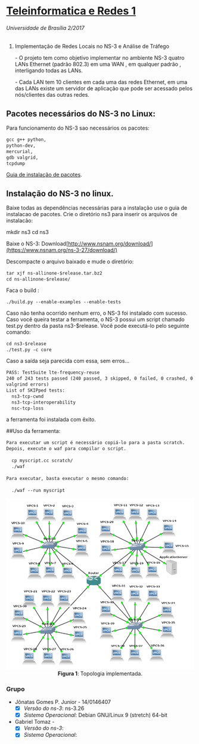 # [Teleinformatica e Redes 1](https://github.com/jonataasgoomes/Projeto-Teleinformatica-e-Redes-1)
###### Universidade de Brasília 2/2017
1.  Implementação de Redes Locais no NS-3 e Análise de Tráfego
    <p>- O projeto tem como objetivo implementar no ambiente NS-3 quatro LANs Ethernet (padrão 802.3) em uma WAN , em qualquer padrão , interligando todas as LANs.</p>
    <p>- Cada LAN tem 10 clientes em cada uma das redes Ethernet, em uma das LANs existe um servidor de aplicação que pode ser acessado pelos nós/clientes das outras redes.</p>

## Pacotes necessários do NS-3 no Linux:
 Para funcionamento do NS-3 sao necessários os pacotes:
 ```
 gcc g++ python,
 python-dev,
 mercurial,
 gdb valgrid,
 tcpdump
 ```
   [Guia de instalação de pacotes](https://www.nsnam.org/wiki/Installation#Prerequisites).

 ## Instalação do NS-3 no linux.
  Baixe todas as dependências necessárias para a instalação use o guia de instalacao de pacotes.
  Crie o diretório ns3 para inserir os arquivos de instalacão:

   mkdir ns3
   cd ns3

  Baixe o NS-3: Download[http://www.nsnam.org/download/](https://www.nsnam.org/ns-3-27/download/)
  <p>Descompacte o arquivo baixado e mude o diretório:</p>

    tar xjf ns-allinone-$release.tar.bz2
    cd ns-allinone-$release/

  Faca o build :

    ./build.py --enable-examples --enable-tests
  Caso não tenha ocorrido nenhum erro, o NS-3 foi instalado com sucesso. Caso você queira testar a ferramenta, o NS-3 possui um script chamado test.py dentro da pasta ns3-$release. Você pode executá-lo pelo seguinte comando:

    cd ns3-$release
    ./test.py -c core

  Caso a saída seja parecida com essa, sem erros...

    PASS: TestSuite lte-frequency-reuse
    240 of 243 tests passed (240 passed, 3 skipped, 0 failed, 0 crashed, 0 valgrind errors)
    List of SKIPped tests:
      ns3-tcp-cwnd
      ns3-tcp-interoperability
      nsc-tcp-loss

  a ferramenta foi instalada com êxito.

##Uso da ferramenta:

    Para executar um script é necessário copiá-lo para a pasta scratch. Depois, execute o waf para compilar o script.

      cp myscript.cc scratch/
      ./waf

    Para executar, basta executar o mesmo comando:

      ./waf --run myscript

<p align="center">
  <img src="Topologia1.png">
  <br>
  <t><b>Figura 1</b>: Topologia implementada.</t>
  <br>
</p>

### Grupo
* Jônatas Gomes P. Junior  - 14/0146407
  - [X] _Versão do ns-3_: ns-3.26
  - [X] _Sistema Operacional_: Debian GNU/Linux 9 (stretch) 64-bit
* Gabriel Tomaz -
  - [X] _Versão do ns-3_:
  - [X] _Sistema Operacional_:
